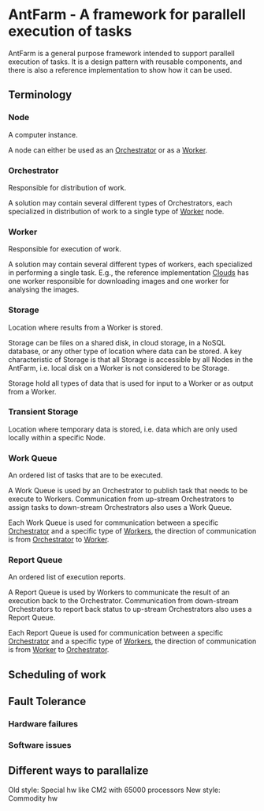 # AntFarm - A framework for parallell execution of tasks
AntFarm is a general purpose framework intended to support parallell execution of tasks. 
It is a design pattern with reusable components, and there is also a reference implementation to show how it can be used.

## Terminology

### Node
A computer instance.

A node can either be used as an [Orchestrator](/antfarm.md#orchestrator) or as a [Worker](/antfarm.md#worker).

### Orchestrator
Responsible for distribution of work.

A solution may contain several different types of Orchestrators, each specialized in distribution of work to a single type of [Worker](/antfarm.md#worker) node.

### Worker
Responsible for execution of work.

A solution may contain several different types of workers, each specialized in performing a single task. E.g., the reference implementation [Clouds](/clouds.md) has one worker responsible for downloading images and one worker for analysing the images.

### Storage
Location where results from a Worker is stored.

Storage can be files on a shared disk, in cloud storage, in a NoSQL database, or any other type of location where data
can be stored. A key characteristic of Storage is that all Storage is accessible by all Nodes in the AntFarm, i.e. 
local disk on a Worker is not considered to be Storage.

Storage hold all types of data that is used for input to a Worker or as output from a Worker.

### Transient Storage
Location where temporary data is stored, i.e. data which are only used locally within a specific Node.

### Work Queue
An ordered list of tasks that are to be executed.

A Work Queue is used by an Orchestrator to publish task that needs to be execute to Workers.
Communication from up-stream Orchestrators to assign tasks to down-stream Orchestrators also uses a Work Queue.

Each Work Queue is used for communication between a specific [Orchestrator](/antfarm.md#orchestrator) and a specific type of [Workers](/antfarm.md#worker), the direction of
communication is from [Orchestrator](/antfarm.md#orchestrator) to [Worker](/antfarm.md#worker).

### Report Queue
An ordered list of execution reports.

A Report Queue is used by Workers to communicate the result of an execution back to the Orchestrator.
Communication from down-stream Orchestrators to report back status to up-stream Orchestrators also uses a Report Queue.

Each Report Queue is used for communication between a specific [Orchestrator](/antfarm.md#orchestrator) and a specific type of [Workers](/antfarm.md#worker), the direction of
communication is from [Worker](/antfarm.md#worker) to [Orchestrator](/antfarm.md#orchestrator).

## Scheduling of work

## Fault Tolerance

### Hardware failures

### Software issues


## Different ways to parallalize
Old style: Special hw like CM2 with 65000 processors
New style: Commodity hw